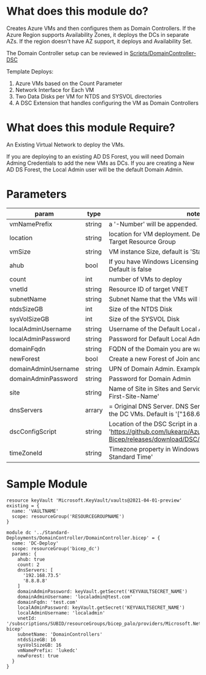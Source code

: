 # What does this module do?
Creates Azure VMs and then configures them as Domain Controllers.  If the Azure Region supports Availability Zones, it deploys the DCs in separate AZs.  If the region doesn't have AZ support, it deploys and Availability Set.  

The Domain Controller setup can be reviewed in [Scripts/DomainController-DSC](https://github.com/lukearp/Azure-IAC-Bicep/blob/master/Scripts/DomainController-DSC/DomainControllerConfig.ps1)

Template Deploys:

1. Azure VMs based on the Count Parameter
2. Network Interface for Each VM
3. Two Data Disks per VM for NTDS and SYSVOL directories
4. A DSC Extension that handles configuring the VM as Domain Controllers

# What does this module Require?
An Existing Virtual Network to deploy the VMs. 

If you are deploying to an existing AD DS Forest, you will need Domain Adming Credentials to add the new VMs as DCs.  If you are creating a New AD DS Forest, the Local Admin user will be the default Domain Admin.

# Parameters
param | type | notes
------|------|------
vmNamePrefix | string | a '-Number' will be appended.  Ex: prefix-1 
location | string | location for VM deployment.  Default is the Location of the Target Resource Group
vmSize | string | VM instance Size, default is 'Standard_B2ms'
ahub | bool | If you have Windows Licensing to use the AHUB benefit.  Default is false
count | int | number of VMs to deploy
vnetId | string | Resource ID of target VNET
subnetName | string | Subnet Name that the VMs will be deployed in.
ntdsSizeGB | int | Size of the NTDS Disk
sysVolSizeGB | int | Size of the SYSVOL Disk
localAdminUsername | string | Username of the Default Local Admin Account
localAdminPassword | string | Password for Default Local Admin Account
domainFqdn | string | FQDN of the Domain you are wanting to Join or Create
newForest | bool | Create a new Forest of Join and Existing.
domainAdminUsername | string | UPN of Domain Admin.  Example: localadmin@test.com
domainAdminPassword | string | Password for Domain Admin
site | string | Name of Site in Sites and Services, default is 'Default-First-Site-Name'
dnsServers | arrary | = Original DNS Server. DNS Servers to be configured on the DC VMs.  Default is '["168.63.129.16"]'.
dscConfigScript | string | Location of the DSC Script in a .zip format.  Default: 'https://github.com/lukearp/Azure-IAC-Bicep/releases/download/DSC/DomainControllerConfig.zip'
timeZoneId | string | Timezone property in Windows Config.  Default: 'Eastern Standard Time' 

# Sample Module

```Bicep
resource keyVault 'Microsoft.KeyVault/vaults@2021-04-01-preview' existing = {
  name: 'VAULTNAME'
  scope: resourceGroup('RESOURCEGROUPNAME')   
}

module dc '../Standard-Deployments/DomainController/DomainController.bicep' = {
  name: 'DC-Deploy'
  scope: resourceGroup('bicep_dc')
  params: {
    ahub: true
    count: 2
    dnsServers: [
      '192.168.73.5'
      '8.8.8.8'
    ]
    domainAdminPassword: keyVault.getSecret('KEYVAULTSECRET_NAME')
    domainAdminUsername: 'localadmin@test.com'
    domainFqdn: 'test.com'
    localAdminPassword: keyVault.getSecret('KEYVAULTSECRET_NAME')
    localAdminUsername: 'localadmin'
    vnetId: '/subscriptions/SUBID/resourceGroups/bicep_palo/providers/Microsoft.Network/virtualNetworks/palo-bicep'
    subnetName: 'DomainControllers'
    ntdsSizeGB: 16
    sysVolSizeGB: 16
    vmNamePrefix: 'lukedc'
    newForest: true             
  }
}
```